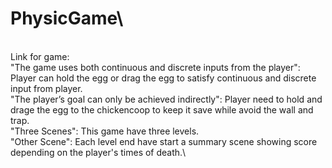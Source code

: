 # PhysicGame\
\
Link for game: \
"The game uses both continuous and discrete inputs from the player": Player can hold the egg or drag the egg to satisfy continuous and discrete input from player.\
"The player’s goal can only be achieved indirectly": Player need to hold and drage the egg to the chickencoop to keep it save while avoid the wall and trap.\
"Three Scenes": This game have three levels.\
"Other Scene": Each level end have start a summary scene showing score depending on the player's times of death.\
